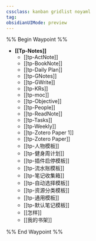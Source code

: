 ```yaml
---
cssclass: kanban gridlist noyaml
tag: 
obsidianUIMode: preview
---
```

%% Begin Waypoint %%
- **[[Tp-Notes]]**
	- [[tp-ActNote]]
	- [[tp-BookNote]]
	- [[tp-Daily Plan]]
	- [[tp-GNotes]]
	- [[tp-GWrite]]
	- [[tp-KRs]]
	- [[tp-moc]]
	- [[tp-Objective]]
	- [[tp-People]]
	- [[tp-ReadNote]]
	- [[tp-Tasks]]
	- [[tp-Weekly]]
	- [[tp-Zotero Paper 1]]
	- [[tp-Zotero Paper]]
	- [[tp-人物模板]]
	- [[tp-健身周计划]]
	- [[tp-插件启停模板]]
	- [[tp-流水账模板]]
	- [[tp-笔记收集箱]]
	- [[tp-自动选择模板]]
	- [[tp-资源分类模板]]
	- [[tp-通用模板]]
	- [[tp-默认笔记模板]]
	- [[怎样]]
	- [[我的书架]]

%% End Waypoint %%
